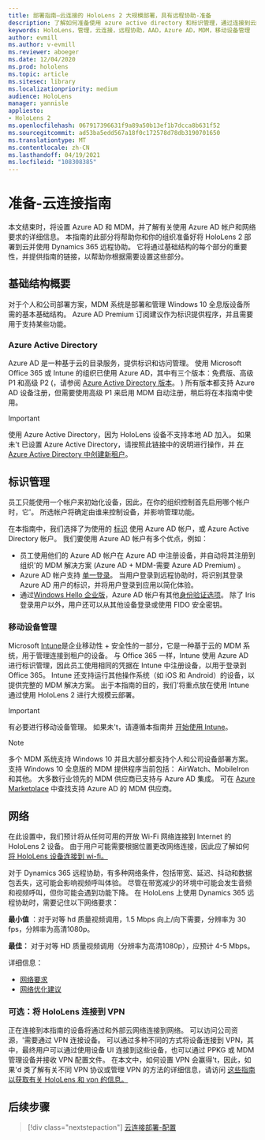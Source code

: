 ```yaml
---
title: 部署指南–云连接的 HoloLens 2 大规模部署，具有远程协助-准备
description: 了解如何准备使用 azure active directory 和标识管理，通过连接到云的网络注册 HoloLens 设备。
keywords: HoloLens，管理，云连接，远程协助，AAD，Azure AD，MDM，移动设备管理
author: evmill
ms.author: v-evmill
ms.reviewer: aboeger
ms.date: 12/04/2020
ms.prod: hololens
ms.topic: article
ms.sitesec: library
ms.localizationpriority: medium
audience: HoloLens
manager: yannisle
appliesto:
- HoloLens 2
ms.openlocfilehash: 067917396631f9a89a50b13ef1b7dcca8b631f52
ms.sourcegitcommit: ad53ba5edd567a18f0c172578d78db3190701650
ms.translationtype: MT
ms.contentlocale: zh-CN
ms.lasthandoff: 04/19/2021
ms.locfileid: "108308385"
---
```

# <a name="prepare---cloud-connected-guide"></a>准备-云连接指南

本文结束时，将设置 Azure AD 和 MDM，并了解有关使用 Azure AD 帐户和网络要求的详细信息。 本指南的此部分将帮助你和你的组织准备好将 HoloLens 2 部署到云并使用 Dynamics 365 远程协助。 它将通过基础结构的每个部分的重要性，并提供指南的链接，以帮助你根据需要设置这些部分。

## <a name="infrastructure-essentials"></a>基础结构概要

对于个人和公司部署方案，MDM 系统是部署和管理 Windows 10 全息版设备所需的基本基础结构。 Azure AD Premium 订阅建议作为标识提供程序，并且需要用于支持某些功能。

### <a name="azure-active-directory"></a>Azure Active Directory

Azure AD 是一种基于云的目录服务，提供标识和访问管理。 使用 Microsoft Office 365 或 Intune 的组织已使用 Azure AD，其中有三个版本：免费版、高级 P1 和高级 P2 (，请参阅 [Azure Active Directory 版本](https://azure.microsoft.com/documentation/articles/active-directory-editions)。 ) 所有版本都支持 Azure AD 设备注册，但需要使用高级 P1 来启用 MDM 自动注册，稍后将在本指南中使用。

> [!IMPORTANT]
> 使用 Azure Active Directory，因为 HoloLens 设备不支持本地 AD 加入。 如果未&#39;t 已设置 Azure Active Directory，请按照此链接中的说明进行操作，并 [在 Azure Active Directory 中创建新租户](https://docs.microsoft.com/azure/active-directory/fundamentals/active-directory-access-create-new-tenant)。

## <a name="identity-management"></a>标识管理

员工只能使用一个帐户来初始化设备，因此，在你的组织控制首先启用哪个帐户时，它&#39;。 所选帐户将确定由谁来控制设备，并影响管理功能。

在本指南中，我们选择了为使用的 [标识](https://docs.microsoft.com/hololens/hololens-identity) 使用 Azure AD 帐户，或 Azure Active Directory 帐户。 我们要使用 Azure AD 帐户有多个优点，例如：

- 员工使用他们的 Azure AD 帐户在 Azure AD 中注册设备，并自动将其注册到组织&#39;的 MDM 解决方案 (Azure AD + MDM-需要 Azure AD Premium) 。
- Azure AD 帐户支持 [单一登录](https://docs.microsoft.com/azure/active-directory/manage-apps/what-is-single-sign-on)。 当用户登录到远程协助时，将识别其登录 Azure AD 用户的标识，并将用户登录到应用以简化体验。
- 通过[Windows Hello 企业版](https://docs.microsoft.com/windows/security/identity-protection/hello-for-business/hello-identity-verification)，Azure AD 帐户有其他[身份验证选项](https://docs.microsoft.com/hololens/hololens-identity)。 除了 Iris 登录用户以外，用户还可以从其他设备登录或使用 FIDO 安全密钥。

### <a name="mobile-device-management"></a>移动设备管理

Microsoft [Intune](https://docs.microsoft.com/mem/intune/fundamentals/what-is-intune)是企业移动性 + 安全性的一部分，它是一种基于云的 MDM 系统，用于管理连接到租户的设备。 与 Office 365 一样，Intune 使用 Azure AD 进行标识管理，因此员工使用相同的凭据在 Intune 中注册设备，以用于登录到 Office 365。 Intune 还支持运行其他操作系统（如 iOS 和 Android）的设备，以提供完整的 MDM 解决方案。 出于本指南的目的，我们&#39;将重点放在使用 Intune 通过使用 HoloLens 2 进行大规模云部署。

> [!IMPORTANT]
> 有必要进行移动设备管理。 如果未&#39;t，请遵循本指南并 [开始使用 Intune](https://docs.microsoft.com/mem/intune/fundamentals/free-trial-sign-up)。

> [!NOTE]
> 多个 MDM 系统支持 Windows 10 并且大部分都支持个人和公司设备部署方案。 支持 Windows 10 全息版的 MDM 提供程序当前包括： AirWatch、MobileIron 和其他。 大多数行业领先的 MDM 供应商已支持与 Azure AD 集成。 可在 [Azure Marketplace](https://azure.microsoft.com/marketplace/) 中查找支持 Azure AD 的 MDM 供应商。

## <a name="network"></a>网络

在此设置中，我们预计将从任何可用的开放 Wi-Fi 网络连接到 Internet 的 HoloLens 2 设备。 由于用户可能需要根据位置更改网络连接，因此应了解如何 [将 HoloLens 设备连接到 wi-fi。](https://docs.microsoft.com/hololens/hololens-network)

对于 Dynamics 365 远程协助，有多种网络条件，包括带宽、延迟、抖动和数据包丢失，这可能会影响视频呼叫体验。 尽管在带宽减少的环境中可能会发生音频和视频呼叫，但你可能会遇到功能下降。 在 HoloLens 上使用 Dynamics 365 远程协助时，需要记住以下网络要求：

**最小值** ：对于对等 hd 质量视频调用，1.5 Mbps 向上/向下需要，分辨率为 30 fps，分辨率为高清1080p。

**最佳：** 对于对等 HD 质量视频调用（分辨率为高清1080p），应预计 4-5 Mbps。

详细信息：

- [网络要求](https://docs.microsoft.com/dynamics365/mixed-reality/remote-assist/requirements#network-requirements)
- [网络优化建议](https://docs.microsoft.com/dynamics365/mixed-reality/remote-assist/requirements#dynamics-365-remote-assist-hololens)

### <a name="optional-connect-your-hololens-to-vpn"></a>可选：将 HoloLens 连接到 VPN

正在连接到本指南的设备将通过和外部云网络连接到网络。 可以访问公司资源，&#39;需要通过 VPN 连接设备。 可以通过多种不同的方式将设备连接到 VPN，其中，最终用户可以通过使用设备 UI 连接到这些设备，也可以通过 PPKG 或 MDM 管理设备并接收 VPN 配置文件。 在本文中，如何设置 VPN 会赢得&#39;t，因此，如果&#39;d 类了解有关不同 VPN 协议或管理 VPN 的方法的详细信息，请访问 [这些指南以获取有关 HoloLens 和 vpn 的信息。](https://docs.microsoft.com/hololens/hololens-network#vpn)

## <a name="next-step"></a>后续步骤

> [!div class="nextstepaction"]
> [云连接部署-配置](hololens2-cloud-connected-configure.md)
